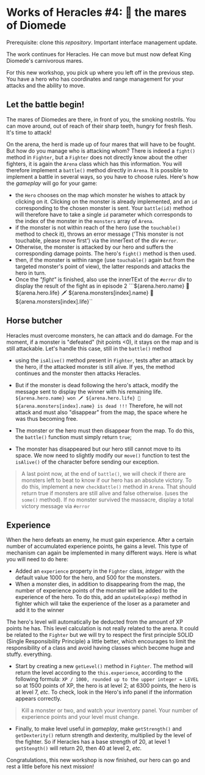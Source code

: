 # Works of Heracles #4: 🐴 the mares of Diomede

Prerequisite: clone this *repository*. Important interface management update.

The work continues for Heracles. He can move but must now defeat King Diomede's carnivorous mares.

For this new workshop, you pick up where you left off in the previous step. You have a hero who has coordinates and range management for your attacks and the ability to move.

## Let the battle begin!

The mares of Diomedes are there, in front of you, the smoking nostrils. You can move around, out of reach of their sharp teeth, hungry for fresh flesh. It's time to attack!

On the arena, the herd is made up of four mares that will have to be fought. But how do you manage who is attacking whom? There is indeed a `fight()` method in `Fighter`, but a `Fighter` does not directly know about the other fighters, it is again the `Arena` class which has this information. You will therefore implement a `battle()` method directly in `Arena`. It is possible to implement a battle in several ways, so you have to choose rules. Here's how the *gameplay* will go for your game:
- the `Hero` chooses on the map which monster he wishes to attack by clicking on it. Clicking on the monster is already implemented, and an `id` corresponding to the chosen monster is sent. Your `battle(id)` method will therefore have to take a single `id` parameter which corresponds to the index of the monster in the `monsters` array of `Arena`.
- if the monster is not within reach of the hero (use the `touchable()` method to check it), throws an error message ('This monster is not touchable, please move first') via the innerText of the div `#error`.
- Otherwise, the monster is attacked by our hero and suffers the corresponding damage points. The hero's `fight()` method is then used.
- then, if the monster is within range (use `touchable()` again but from the targeted monster's point of view), the latter responds and attacks the hero in turn.
- Once the *"fight"* is finished, also use the innerTExt of the `#error` div to display the result of the fight as in episode 2
```${arena.hero.name} 💙 ${arena.hero.life} 🗡️ ${arena.monsters[index].name} 💙 ${arena.monsters[index].life}``

## Horse butcher

Heracles must overcome monsters, he can attack and do damage. For the moment, if a monster is "defeated" (hit points <0), it stays on the map and is still attackable. Let's handle this case, still in the `battle()` method
- using the `isAlive()` method present in `Fighter`, tests after an attack by the hero, if the attacked monster is still alive. If yes, the method continues and the monster then attacks Heracles.
- But if the monster is dead following the hero's attack, modify the message sent to display the winner with his remaining life.
``` ${arena.hero.name} won 🗡️ ${arena.hero.life} 💙 ${arena.monsters[index].name} is dead !!!```
Therefore, he will not attack and must also "disappear" from the map, the space where he was thus becoming free.

- The monster or the hero must then disappear from the map. To do this, the `battle()` function must simply return `true`;

- The monster has disappeared but our hero still cannot move to its space. We now need to slightly modify our `move()` function to test the `isAlive()` of the character before sending our exception.

> A last point now, at the end of `battle()`, we will check if there are monsters left to beat to know if our hero has an absolute victory. To do this, implement a new `checkBattle()` method in `Arena`. That should return true if monsters are still alive and false otherwise. (uses the `some()` method). If no monster survived the massacre, display a total victory message via `#error`

## Experience

When the hero defeats an enemy, he must gain experience. After a certain number of accumulated experience points, he gains a level. This type of mechanism can again be implemented in many different ways. Here is what you will need to do here:
- Added an `experience` property in the `Fighter` class, *integer* with the default value 1000 for the hero, and 500 for the monsters.
- When a monster dies, in addition to disappearing from the map, the number of experience points of the monster will be added to the experience of the hero. To do this, add an `updateExp(exp)` method in fighter which will take the experience of the loser as a parameter and add it to the winner

The hero's level will automatically be deducted from the amount of XP points he has. This level calculation is not really related to the arena. It could be related to the `Fighter` but we will try to respect the first principle SOLID (Single Responsibility Principle) a little better, which encourages to limit the responsibility of a class and avoid having classes which become huge and stuffy. everything.
- Start by creating a new `getLevel()` method in `Fighter`. The method will return the level according to the `this.experience`, according to the following formula: `XP / 1000, rounded up to the upper integer = LEVEL ` so at 1500 points of XP, the hero is at level 2; at 6300 points, the hero is at level 7, *etc*.
To check, look in the Hero's info panel if the information appears correctly.

> Kill a monster or two, and watch your inventory panel. Your number of experience points and your level must change.

- Finally, to make level useful in *gameplay*, make `getStrength()` and `getDexterity()` return strength and dexterity, multiplied by the level of the fighter. So if Heracles has a base strength of 20, at level 1 `getStength()` will return 20, then 40 at level 2, *etc.*

Congratulations, this new workshop is now finished, our hero can go and rest a little before his next mission!